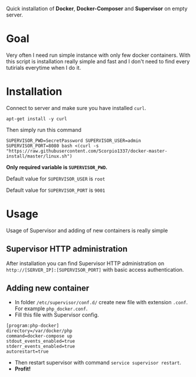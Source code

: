 Quick installation of __Docker__, __Docker-Composer__ and __Supervisor__ on empty server.

# Goal

Very often I need run simple instance with only few docker containers.
With this script is installation really simple and fast and I don't need to find every tutirials everytime when I do it.

# Installation

Connect to server and make sure you have installed `curl`.

```
apt-get install -y curl
```

Then simply run this command

```
SUPERVISOR_PWD=SecretPassword SUPERVISOR_USER=admin SUPERVISOR_PORT=8080 bash <(curl -s "https://raw.githubusercontent.com/Scorpio1337/docker-master-install/master/linux.sh")
```

__Only required variable is `SUPERVISOR_PWD`.__

Default value for `SUPERVISOR_USER` is `root`

Default value for `SUPERVISOR_PORT` is `9001`


# Usage

Usage of Supervisor and adding of new containers is really simple

## Supervisor HTTP administration

After installation you can find Supervisor HTTP administration on `http://[SERVER_IP]:[SUPERVISOR_PORT]` with basic access authentication.

## Adding new container

- In folder `/etc/supervisor/conf.d/` create new file with extension `.conf`. For example `php_docker.conf`.
- Fill this file with Supervisor config.

```
[program:php-docker]
directory=/var/docker/php
command=docker-compose up
stdout_events_enabled=true
stderr_events_enabled=true
autorestart=true
```

- Then restart supervisor with command `service supervisor restart`.
- __Profit!__
